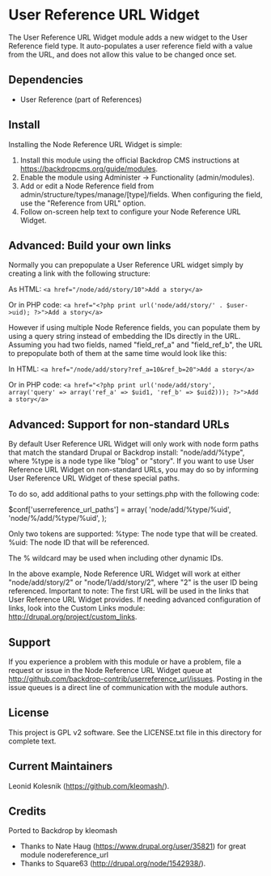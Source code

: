 User Reference URL Widget
======================

The User Reference URL Widget module adds a new widget to the User Reference
field type. It auto-populates a user reference field with a value from the URL,
and does not allow this value to be changed once set.


Dependencies
------------
 * User Reference (part of References)

Install
-------

Installing the Node Reference URL Widget is simple:

1. Install this module using the official Backdrop CMS instructions at
  https://backdropcms.org/guide/modules.
2. Enable the module using Administer -> Functionality (admin/modules).
3. Add or edit a Node Reference field from admin/structure/types/manage/[type]/fields.
   When configuring the field, use the "Reference from URL" option.
4. Follow on-screen help text to configure your Node Reference URL Widget.

Advanced: Build your own links
------------------------------
Normally you can prepopulate a User Reference URL widget simply by creating a
link with the following structure:

As HTML:
`<a href="/node/add/story/10">Add a story</a>`

Or in PHP code:
`<a href="<?php print url('node/add/story/' . $user->uid); ?>">Add a story</a>`

However if using multiple Node Reference fields, you can populate them by
using a query string instead of embedding the IDs directly in the URL. Assuming
you had two fields, named "field_ref_a" and "field_ref_b", the URL to
prepopulate both of them at the same time would look like this:

In HTML:
`<a href="/node/add/story?ref_a=10&ref_b=20">Add a story</a>`

Or in PHP code:
`<a href="<?php print url('node/add/story', array('query' => array('ref_a' => $uid1, 'ref_b' => $uid2))); ?>">Add a story</a>`

Advanced: Support for non-standard URLs
---------------------------------------
By default User Reference URL Widget will only work with node form paths that
match the standard Drupal or Backdrop install: "node/add/%type", where %type is a node type
like "blog" or "story". If you want to use User Reference URL Widget on
non-standard URLs, you may do so by informing User Reference URL Widget of these
special paths.

To do so, add additional paths to your settings.php with the following code:

$conf['userreference_url_paths'] = array(
  'node/add/%type/%uid',
  'node/%/add/%type/%uid',
);

Only two tokens are supported:
%type: The node type that will be created.
%uid: The node ID that will be referenced.

The % wildcard may be used when including other dynamic IDs.

In the above example, Node Reference URL Widget will work at either
"node/add/story/2" or "node/1/add/story/2", where "2" is the user ID being
referenced. Important to note: The first URL will be used in the links that User
Reference URL Widget provides. If needing advanced configuration of links, look
into the Custom Links module: http://drupal.org/project/custom_links.

Support
-------
If you experience a problem with this module or have a problem, file a
request or issue in the Node Reference URL Widget queue at
http://github.com/backdrop-contrib/userreference_url/issues.
Posting in the issue queues is a direct line of communication with the module
authors.

License
-------

This project is GPL v2 software. See the LICENSE.txt file in this directory for complete text.

Current Maintainers
-------------------

Leonid Kolesnik (https://github.com/kleomash/).

Credits
-------

Ported to Backdrop by kleomash

* Thanks to Nate Haug (https://www.drupal.org/user/35821) for great module nodereference_url
* Thanks to Square63 (http://drupal.org/node/1542938/).
